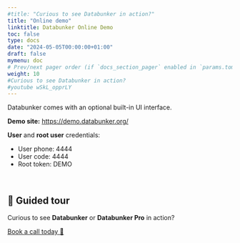 ```yaml
---
#title: "Curious to see Databunker in action?"
title: "Online demo"
linktitle: Databunker Online Demo
toc: false
type: docs
date: "2024-05-05T00:00:00+01:00"
draft: false
mymenu: doc
# Prev/next pager order (if `docs_section_pager` enabled in `params.toml`)
weight: 10
#Curious to see Databunker in action?
#youtube wSkL_opprLY
---
```

Databunker comes with an optional built-in UI interface.

**Demo site:** <a href="https://demo.databunker.org/" target="_blank">https://demo.databunker.org/</a>

**User** and **root user** credentials:

* User phone: 4444
* User code: 4444
* Root token: DEMO

&nbsp;

## 👋 Guided tour
Curious to see **Databunker** or **Databunker Pro** in action?

[Book a call today 🚀](https://calendly.com/stremovsky/30min)
